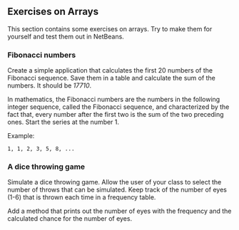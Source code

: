 ## Exercises on Arrays

This section contains some exercises on arrays. Try to make them for yourself and test them out in NetBeans.

### Fibonacci numbers

Create a simple application that calculates the first 20 numbers of the Fibonacci sequence. Save them in a table and calculate the sum of the numbers. It should be _17710_.

In mathematics, the Fibonacci numbers are the numbers in the following integer sequence, called the Fibonacci sequence, and characterized by the fact that, every number after the first two is the sum of the two preceding ones. Start the series at the number 1.

Example:

```text
1, 1, 2, 3, 5, 8, ...
```

### A dice throwing game

Simulate a dice throwing game. Allow the user of your class to select the number of throws that can be simulated. Keep track of the number of eyes (1-6) that is thrown each time in a frequency table.

Add a method that prints out the number of eyes with the frequency and the calculated chance for the number of eyes.
